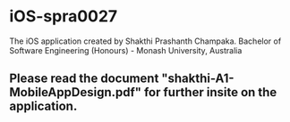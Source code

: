 # iOS-spra0027
The iOS application created by Shakthi Prashanth Champaka.
Bachelor of Software Engineering (Honours) - Monash University, Australia

## Please read the document "shakthi-A1-MobileAppDesign.pdf" for further insite on the application.
